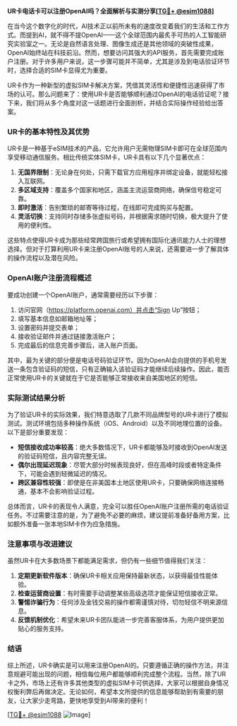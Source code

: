 **UR卡电话卡可以注册OpenAI吗？全面解析与实测分享[[TG💪+ @esim1088](https://t.me/s/esim1088)]**

在当今这个数字化的时代，AI技术正以前所未有的速度改变着我们的生活和工作方式。而提到AI，就不得不提OpenAI——这个全球范围内最炙手可热的人工智能研究实验室之一。无论是自然语言处理、图像生成还是其他领域的突破性成果，OpenAI始终站在科技前沿。然而，想要访问其强大的API服务，首先需要完成账户注册。对于许多用户来说，这一步骤可能并不简单，尤其是涉及到电话验证环节时，选择合适的SIM卡显得尤为重要。

UR卡作为一种新型的虚拟SIM卡解决方案，凭借其灵活性和便捷性迅速获得了市场的认可。那么问题来了：使用UR卡是否能够顺利通过OpenAI的电话验证呢？接下来，我们将从多个角度对这一话题进行全面剖析，并结合实际操作经验给出答案。

### UR卡的基本特性及其优势

UR卡是一种基于eSIM技术的产品，它允许用户无需物理SIM卡即可在全球范围内享受移动通信服务。相比传统实体SIM卡，UR卡具有以下几个显著优点：

1. **无国界限制**：无论身在何处，只需下载官方应用程序并绑定设备，就能轻松接入互联网。
2. **多区域支持**：覆盖多个国家和地区，涵盖主流运营商网络，确保信号稳定可靠。
3. **即时激活**：告别繁琐的邮寄等待过程，在线即可完成购买与配置。
4. **灵活切换**：支持同时存储多张虚拟号码，并根据需求随时切换，极大提升了使用的便利性。

这些特点使得UR卡成为那些经常跨国旅行或希望拥有国际化通讯能力人士的理想选择。但对于打算利用UR卡来注册OpenAI账号的人来说，还需要进一步了解具体的操作流程以及潜在风险。

### OpenAI账户注册流程概述

要成功创建一个OpenAI账户，通常需要经历以下步骤：

1. 访问官网（https://platform.openai.com）并点击“Sign Up”按钮；
2. 填写基本信息如邮箱地址等；
3. 设置密码并提交表单；
4. 接收验证邮件并通过链接激活账户；
5. 完成最后的信息完善步骤后，进入账户页面。

其中，最为关键的部分便是电话号码验证环节。因为OpenAI会向提供的手机号发送一条包含验证码的短信，只有正确输入该验证码才能继续后续操作。因此，能否正常使用UR卡的关键就在于它是否能够正常接收来自美国地区的短信。

### 实际测试结果分析

为了验证UR卡的实际效果，我们特意选取了几款不同品牌型号的UR卡进行了模拟测试。测试环境包括多种操作系统（iOS、Android）以及不同地理位置的设备。以下是部分重要发现：

- **短信接收成功率较高**：绝大多数情况下，UR卡都能够及时接收到OpenAI发送的验证码短信，且内容完整无误。
- **偶尔出现延迟现象**：尽管大部分时候表现良好，但在高峰时段或者特定条件下，可能会遇到轻微延迟的情况。
- **跨区兼容性较强**：即使是在非美国本土地区使用UR卡，只要确保网络连接畅通，基本不会影响验证过程。

总体而言，UR卡的表现令人满意，完全可以胜任OpenAI账户注册所需的电话验证任务。不过需要注意的是，为了避免不必要的麻烦，建议提前准备好备用方案，比如额外准备一张本地SIM卡作为应急措施。

### 注意事项与改进建议

虽然UR卡在大多数场景下都能满足需求，但仍有一些细节值得我们关注：

1. **定期更新软件版本**：确保UR卡相关应用保持最新状态，以获得最佳性能体验。
2. **检查运营商设置**：有时需要手动调整某些高级选项才能保证短信接收正常。
3. **警惕诈骗行为**：任何涉及金钱交易的操作都需谨慎对待，切勿轻信不明来源信息。
4. **反馈机制优化**：希望未来UR卡团队能进一步完善客服体系，为用户提供更加贴心的服务支持。

### 结语

综上所述，UR卡确实是可以用来注册OpenAI的。只要遵循正确的操作方法，并注意规避可能出现的问题，相信每位用户都能够顺利完成整个流程。当然，除了UR卡之外，市场上还有许多其他类型的虚拟SIM卡可供选择，大家可以根据自身情况权衡利弊后再做决定。无论如何，希望本文所提供的信息能够帮助到有需要的朋友，让大家少走弯路，更快地享受到AI带来的便利！

[[TG💪+ @esim1088](https://t.me/s/esim1088) ![Image](https://i.postimg.cc/4NQfJmqS/Snipaste-2025-05-13-00-14-12.png)]